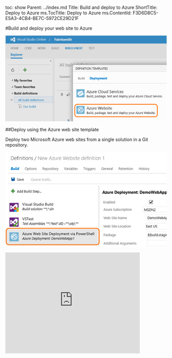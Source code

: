 toc: show
Parent: ../index.md
Title: Build and deploy to Azure
ShortTitle: Deploy to Azure
ms.TocTitle: Deploy to Azure 
ms.ContentId: F3D6D8C5-E5A3-4CB4-BE7C-5972CE29D21F

#Build and deploy your web site to Azure

![New Azure web site build definition](_img/BldAzureWebsiteNewBuild.png)

##Deploy using the Azure web site template

Deploy two Microsoft Azure web sites from a single solution in a Git repository.

![Azure web site deployment via PowerShell](_img/BldAzureWebsiteDeployStep.png)

<iframe width="420" height="315" src="https://www.youtube.com/embed/aLprCE3uRHs" frameborder="0" allowfullscreen="true" caps_internal_Id="e541f262-df9e-4979-9c75-8ebca9db903a" />

##Deploy using the Powershell script that Visual Studio generates

If you need to customize how your web site is deployed, use the PowerShell script generated by Visual Studio.

![Azure web site deployment via PowerShell](_img/BldAzureWebSitePowerShellStepAdd.png)

<iframe width="420" height="315" src="https://www.youtube.com/embed/uRI94SJ_XoE" frameborder="0" allowfullscreen="true" caps_internal_Id="3bc09b0d-b9a4-4ef7-bb0c-4ca3ab15e90f" />

##Build and Deploy your ASP.NET 5 Application to an Azure Web App

[Build and Deploy your ASP.NET 5 Application to an Azure Web App](deploy-aspnet5.md)


